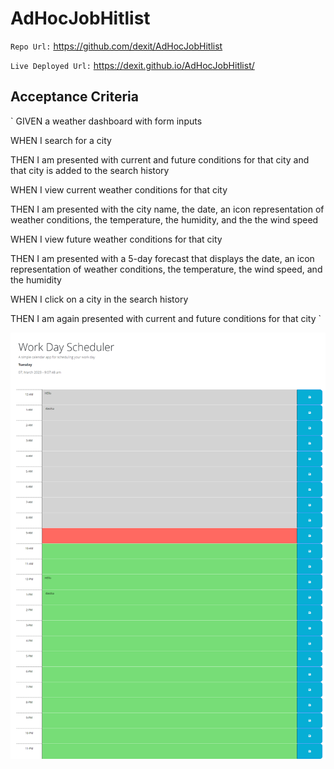 # AdHocJobHitlist

` Repo Url: ` https://github.com/dexit/AdHocJobHitlist

`Live Deployed Url:` https://dexit.github.io/AdHocJobHitlist/

## Acceptance Criteria

`
GIVEN a weather dashboard with form inputs

WHEN I search for a city

THEN I am presented with current and future conditions for that city and that city is added to the search history

WHEN I view current weather conditions for that city

THEN I am presented with the city name, the date, an icon representation of weather conditions, the temperature, the humidity, and the the wind speed

WHEN I view future weather conditions for that city

THEN I am presented with a 5-day forecast that displays the date, an icon representation of weather conditions, the temperature, the wind speed, and the humidity

WHEN I click on a city in the search history

THEN I am again presented with current and future conditions for that city
`


![SCrenshot](dexit.github.io_AdHocJobHitlist_.png)
